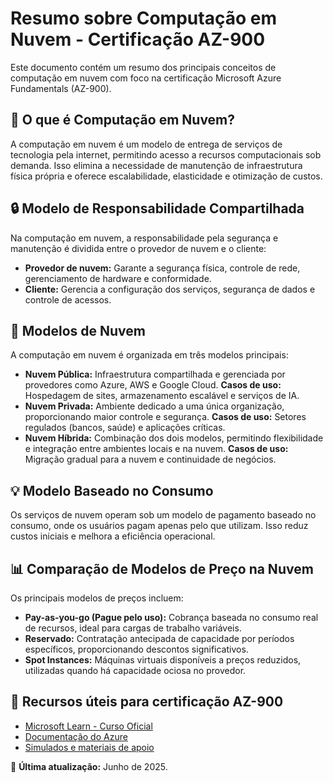 # Resumo sobre Computação em Nuvem - Certificação AZ-900

Este documento contém um resumo dos principais conceitos de computação em nuvem com foco na certificação Microsoft Azure Fundamentals (AZ-900).

## 📌 O que é Computação em Nuvem?
A computação em nuvem é um modelo de entrega de serviços de tecnologia pela internet, permitindo acesso a recursos computacionais sob demanda. Isso elimina a necessidade de manutenção de infraestrutura física própria e oferece escalabilidade, elasticidade e otimização de custos.

## 🔒 Modelo de Responsabilidade Compartilhada
Na computação em nuvem, a responsabilidade pela segurança e manutenção é dividida entre o provedor de nuvem e o cliente:
- **Provedor de nuvem:** Garante a segurança física, controle de rede, gerenciamento de hardware e conformidade.
- **Cliente:** Gerencia a configuração dos serviços, segurança de dados e controle de acessos.

## 🏢 Modelos de Nuvem
A computação em nuvem é organizada em três modelos principais:
- **Nuvem Pública:** Infraestrutura compartilhada e gerenciada por provedores como Azure, AWS e Google Cloud. **Casos de uso:** Hospedagem de sites, armazenamento escalável e serviços de IA.
- **Nuvem Privada:** Ambiente dedicado a uma única organização, proporcionando maior controle e segurança. **Casos de uso:** Setores regulados (bancos, saúde) e aplicações críticas.
- **Nuvem Híbrida:** Combinação dos dois modelos, permitindo flexibilidade e integração entre ambientes locais e na nuvem. **Casos de uso:** Migração gradual para a nuvem e continuidade de negócios.

## 💡 Modelo Baseado no Consumo
Os serviços de nuvem operam sob um modelo de pagamento baseado no consumo, onde os usuários pagam apenas pelo que utilizam. Isso reduz custos iniciais e melhora a eficiência operacional.

## 📊 Comparação de Modelos de Preço na Nuvem
Os principais modelos de preços incluem:
- **Pay-as-you-go (Pague pelo uso):** Cobrança baseada no consumo real de recursos, ideal para cargas de trabalho variáveis.
- **Reservado:** Contratação antecipada de capacidade por períodos específicos, proporcionando descontos significativos.
- **Spot Instances:** Máquinas virtuais disponíveis a preços reduzidos, utilizadas quando há capacidade ociosa no provedor.

## 🎯 Recursos úteis para certificação AZ-900
- [Microsoft Learn - Curso Oficial](https://learn.microsoft.com/en-us/certifications/azure-fundamentals/)
- [Documentação do Azure](https://learn.microsoft.com/en-us/azure/)
- [Simulados e materiais de apoio](https://www.examtopics.com/exams/microsoft/az-900/)

📌 **Última atualização:** Junho de 2025.

